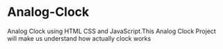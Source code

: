 # Analog-Clock
Analog Clock using HTML CSS and JavaScript.This Analog Clock Project will make us understand how actually clock works
